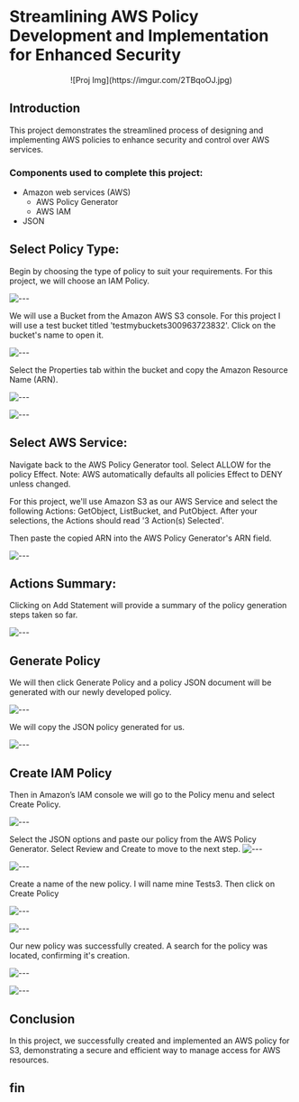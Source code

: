 # Streamlining AWS Policy Development and Implementation for Enhanced Security

<div align="center">
![Proj Img](https://imgur.com/2TBqoOJ.jpg) 
</div>

## Introduction

This project demonstrates the streamlined process of designing and implementing AWS policies to enhance security and control over AWS services.

### Components used to complete this project:

- Amazon web services (AWS)
  - AWS Policy Generator 
  - AWS IAM
- JSON

## Select Policy Type:
Begin by choosing the type of policy to suit your requirements. For this project, we will choose an IAM Policy. 

![---](https://imgur.com/LZkWbwr.jpg) 

We will use a Bucket from the Amazon AWS S3 console. For this project I will use a test bucket titled 'testmybuckets300963723832'. Click on the bucket's name to open it.

![---](https://imgur.com/aV6oqhL.jpg) 

Select the Properties tab within the bucket and copy the Amazon Resource Name (ARN).

![---](https://imgur.com/BICdvOn.jpg) 

![---](https://imgur.com/lmSrMqA.jpg) 

## Select AWS Service:
Navigate back to the AWS Policy Generator tool. Select ALLOW for the policy Effect. Note: AWS automatically defaults all policies Effect to DENY unless changed. 

For this project, we'll use Amazon S3 as our AWS Service and select the following Actions: GetObject, ListBucket, and PutObject. After your selections, the Actions should read '3 Action(s) Selected'. 

Then paste the copied ARN into the AWS Policy Generator's ARN field.

![---](https://imgur.com/IrvBHdc.jpg) 

## Actions Summary: 
Clicking on Add Statement will provide a summary of the policy generation steps taken so far.

![---](https://imgur.com/NKDBdg5.jpg) 

## Generate Policy
We will then click Generate Policy and a policy JSON document will be generated with our newly developed policy. 

![---](https://imgur.com/0hugpzK.jpg) 

We will copy the JSON policy generated for us.  

![---](https://imgur.com/951tCRE.jpg)  

## Create IAM Policy
Then in Amazon’s IAM console we will go to the Policy menu and select Create Policy.

![---](https://imgur.com/dd22GBF.jpg) 

Select the JSON options and paste our policy from the AWS Policy Generator. Select Review and Create to move to the next step.
![---](https://imgur.com/Q25NgY5.jpg)  

![---](https://imgur.com/cODZ5tR.jpg) 

Create a name of the new policy. I will name mine Tests3. Then click on Create Policy

![---](https://imgur.com/Em9pJsA.jpg) 

![---](https://imgur.com/7KBMfly.jpg) 

Our new policy was successfully created. A search for the policy was located, confirming it's creation.

![---](https://imgur.com/UahQ65l.jpg) 

![---](https://imgur.com/2c305zT.jpg) 

## Conclusion
In this project, we successfully created and implemented an AWS policy for S3, demonstrating a secure and efficient way to manage access for AWS resources.

## fin
